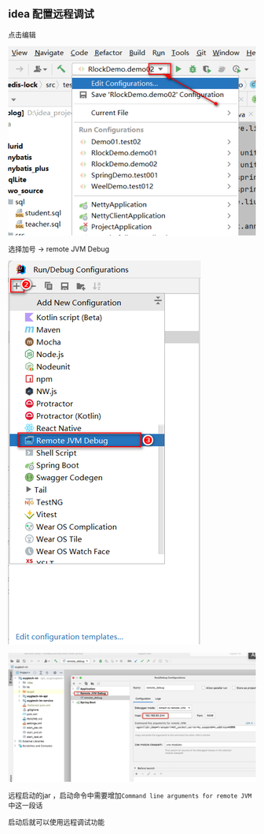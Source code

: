 



## idea 配置远程调试

点击编辑

![image-20231108135204969](img/image-20231108135204969.png)

选择加号 -> remote JVM Debug

![image-20231108135316973](img/image-20231108135316973.png)

![image-20231108135415595](img/image-20231108135415595.png)

远程启动的jar ，启动命令中需要增加`Command line arguments for remote JVM`中这一段话

启动后就可以使用远程调试功能